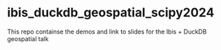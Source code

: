 # ibis_duckdb_geospatial_scipy2024
This repo containse the demos and link to slides for the Ibis + DuckDB geospatial talk
